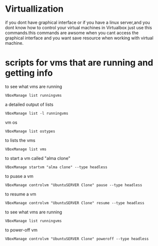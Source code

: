 # Virtuallization
if you dont have graphical interface or if you have a linux server,and you dont know how to control your virtual machines in Virtualbox just use this commands.this commands are awsome when you cant access the graphical interface and you want save resource when working with virtual machine.


# scripts for vms that are running and getting info


<p>to see what vms are running</p>


    VBoxManage list runningvms



<p>a detailed output of lists</p>


    VBoxManage list -l runningvms



<p>vm os</p>


    VBoxManage list ostypes


<p>to lists the vms</p>

    VBoxManage list vms

<p>to start a vm called "alma clone"</p>

    VBoxManage startvm "alma clone" --type headless

<p>to puase a vm </p>

    VBoxManage controlvm "UbuntuSERVER Clone" pause --type headless

<p>to resume a vm</p>

    VBoxManage controlvm "UbuntuSERVER Clone" resume --type headless

<p>to see what vms are running</p>

    VBoxManage list runningvms

<p>to power-off vm</p>

    VBoxManage controlvm "UbuntuSERVER Clone" poweroff --type headless


